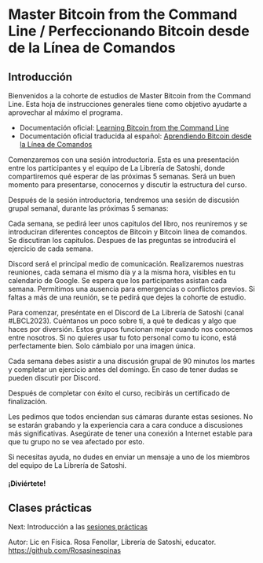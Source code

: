 # Master Bitcoin from the Command Line / Perfeccionando Bitcoin desde de la Línea de Comandos

## Introducción
Bienvenidos a la cohorte de estudios de Master Bitcoin from the Command Line. Esta hoja de instrucciones generales tiene como objetivo ayudarte a aprovechar al máximo el programa.

 * Documentación oficial: [Learning Bitcoin from the Command Line](https://github.com/BlockchainCommons/Learning-Bitcoin-from-the-Command-Line)
 * Documentación oficial traducida al español: [Aprendiendo Bitcoin desde la Línea de Comandos](https://github.com/BlockchainCommons/Learning-Bitcoin-from-the-Command-Line/blob/spanish-translation/es/README.md)

Comenzaremos con una sesión introductoria. Esta es una presentación entre los participantes y el equipo de La Librería de Satoshi, donde compartiremos qué esperar de las próximas 5 semanas. Será un buen momento para presentarse, conocernos y discutir la estructura del curso.

Después de la sesión introductoria, tendremos una sesión de discusión grupal semanal, durante las próximas 5 semanas:

Cada semana, se pedirá leer unos capitulos del libro, nos reuniremos y se introduciran diferentes conceptos de Bitcoin y Bitcoin linea de comandos. Se discutiran los capitulos. Despues de las preguntas se introducirá el ejercicio de cada semana.

Discord será el principal medio de comunicación. Realizaremos nuestras reuniones, cada semana el mismo día y a la misma hora, visibles en tu calendario de Google. Se espera que los participantes asistan cada semana. Permitimos una ausencia para emergencias o conflictos previos. Si faltas a más de una reunión, se te pedirá que dejes la cohorte de estudio.

Para comenzar, preséntate en el Discord de La Librería de Satoshi (canal #LBCL2023). Cuéntanos un poco sobre ti, a qué te dedicas y algo que haces por diversión. Estos grupos funcionan mejor cuando nos conocemos entre nosotros. Si no quieres usar tu foto personal como tu icono, está perfectamente bien. Solo cámbialo por una imagen única.

Cada semana debes asistir a una discusión grupal de 90 minutos los martes y completar un ejercicio antes del domingo. En caso de tener dudas se pueden discutir por Discord.

Después de completar con éxito el curso, recibirás un certificado de finalización.

Les pedimos que todos enciendan sus cámaras durante estas sesiones. No se estarán grabando y la experiencia cara a cara conduce a discusiones más significativas. Asegúrate de tener una conexión a Internet estable para que tu grupo no se vea afectado por esto.

Si necesitas ayuda, no dudes en enviar un mensaje a uno de los miembros del equipo de La Librería de Satoshi.

#### ¡Diviértete!

## Clases prácticas
Next: Introducción a las [sesiones prácticas](/presentacion.md)

Autor: Lic en Física. Rosa Fenollar, Librería de Satoshi, educator. https://github.com/Rosasinespinas

